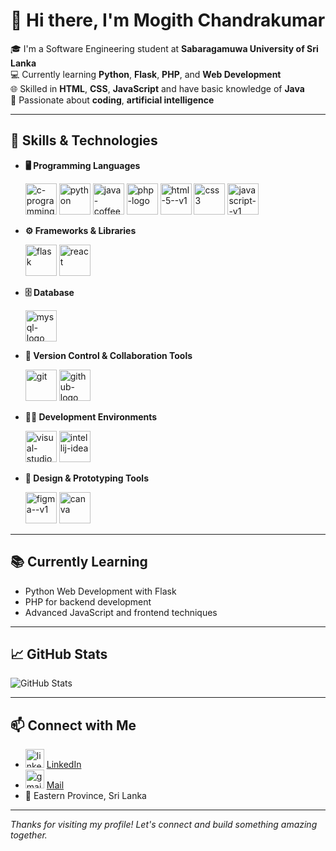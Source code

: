 # 👋 Hi there, I'm Mogith Chandrakumar

🎓 I'm a Software Engineering student at **Sabaragamuwa University of Sri Lanka**  
💻 Currently learning **Python**, **Flask**, **PHP**, and **Web Development**  
🌐 Skilled in **HTML**, **CSS**, **JavaScript** and have basic knowledge of **Java**  
🤖 Passionate about **coding**, **artificial intelligence**

---

## 🚀 Skills & Technologies

- **🖥️ Programming Languages** <br />

   <img width="50" height="50" src="https://img.icons8.com/fluency/48/c-programming.png" alt="c-programming"/>  <img width="50" height="50" src="https://img.icons8.com/fluency/48/python.png" alt="python"/>  <img width="50" height="50" src="https://img.icons8.com/color/48/java-coffee-cup-logo--v1.png" alt="java-coffee-cup-logo--v1"/>  <img width="50" height="50" src="https://img.icons8.com/officel/80/php-logo.png" alt="php-logo"/>  <img width="50" height= "50" src="https://img.icons8.com/color/48/html-5--v1.png" alt="html-5--v1"/>  <img width="50" height="50" src="https://img.icons8.com/color/48/css3.png" alt="css3"/>  <img width="50" height="50" src="https://img.icons8.com/color/48/javascript--v1.png" alt="javascript--v1"/>
- **⚙️ Frameworks & Libraries** <br />

  <img width="50" height="50" src="https://img.icons8.com/nolan/64/flask.png" alt="flask"/>   <img width="50" height="50" src="https://img.icons8.com/officel/80/react.png" alt="react"/>
- **🗄️ Database** <br />

  <img width="50" height="50" src="https://img.icons8.com/color/48/mysql-logo.png" alt="mysql-logo"/>
- **🧰 Version Control & Collaboration Tools** <br />

   <img width="50" height="50" src="https://img.icons8.com/color/48/git.png" alt="git"/>  <img width="50" height="50" src="https://img.icons8.com/3d-fluency/94/github-logo.png" alt="github-logo"/>  
- **🧑‍💻 Development Environments** <br />

   <img width="50" height="50" src="https://img.icons8.com/color/48/visual-studio-code-2019.png" alt="visual-studio-code-2019"/>  <img width="50" height="50" src="https://img.icons8.com/fluency/48/intellij-idea.png" alt="intellij-idea"/>
- **🎨 Design & Prototyping Tools** <br />

  <img width="50" height="50" src="https://img.icons8.com/color/48/figma--v1.png" alt="figma--v1"/>  <img width="50" height="50" src="https://img.icons8.com/fluency/48/canva.png" alt="canva"/>
---

## 📚 Currently Learning

- Python Web Development with Flask
- PHP for backend development
- Advanced JavaScript and frontend techniques

---

## 📈 GitHub Stats

![GitHub Stats](https://github-readme-stats.vercel.app/api?username=mogith-chandrakumar&show_icons=true&theme=tokyonight)

---

## 📫 Connect with Me

- <img width="30" height="30" src="https://img.icons8.com/color/48/linkedin.png" alt="linkedin"/> [LinkedIn](https://www.linkedin.com/in/mogithchandrakumar)
- <img width="30" height="30" src="https://img.icons8.com/fluency/48/gmail.png" alt="gmail"/> [Mail](mogith2002@gmail.com)
- 📍 Eastern Province, Sri Lanka

---

_Thanks for visiting my profile! Let's connect and build something amazing together._

